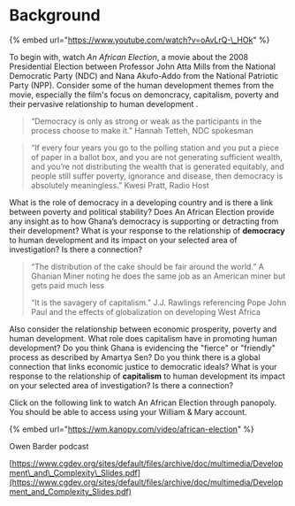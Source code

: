 # Background

{% embed url="https://www.youtube.com/watch?v=oAvLrQ-\_HOk" %}

To begin with, watch _An African Election_, a movie about the 2008 Presidential Election between Professor John Atta Mills from the National Democratic Party \(NDC\) and Nana Akufo-Addo from the National Patriotic Party \(NPP\).  Consider some of the human development themes from the movie, especially the film's focus on demoncracy, capitalism, poverty and their pervasive relationship to human development .

> “Democracy is only as strong or weak as the participants in the process choose to make it.”  Hannah Tetteh, NDC spokesman

> “If every four years you go to the polling station and you put a piece of paper in a ballot box, and you are not generating sufficient wealth, and you’re not distributing the wealth that is generated equitably, and people still suffer poverty, ignorance and disease, then democracy is absolutely meaningless.”  Kwesi Pratt, Radio Host

What is the role of democracy in a developing country and is there a link between poverty and political stability?  Does An African Election provide any insight as to how Ghana’s democracy is supporting or detracting from their development?  What is your response to the relationship of **democracy** to human development and its impact on your selected area of investigation?  Is there a connection?

> “The distribution of the cake should be fair around the world.”  A Ghanian Miner noting he does the same job as an American miner but gets paid much less
>
> “It is the savagery of capitalism.”  J.J. Rawlings referencing Pope John Paul and the effects of globalization on developing West Africa

Also consider the relationship between economic prosperity, poverty and human development.  What role does capitalism have in promoting human development?  Do you think Ghana is evidencing the "fierce" or "friendly" process as described by Amartya Sen?  Do you think there is a global connection that links economic justice to democratic ideals?  What is your response to the relationship of **capitalism** to human development its impact on your selected area of investigation?  Is there a connection? 

Click on the following link to watch An African Election through panopoly.  You should be able to access using your William & Mary account.

{% embed url="https://wm.kanopy.com/video/african-election" %}



Owen Barder podcast

[https://www.cgdev.org/sites/default/files/archive/doc/multimedia/Development\_and\_Complexity\_Slides.pdf](https://www.cgdev.org/sites/default/files/archive/doc/multimedia/Development_and_Complexity_Slides.pdf)



